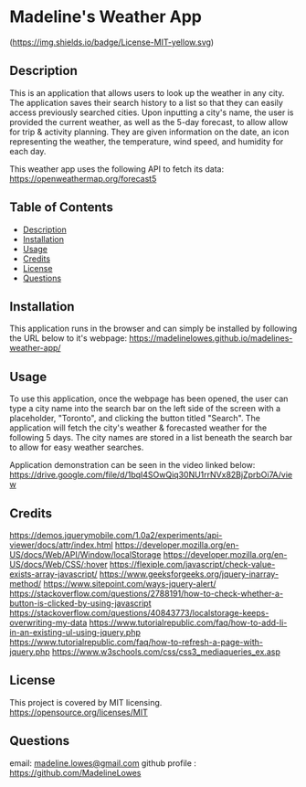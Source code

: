# Madeline's Weather App
(https://img.shields.io/badge/License-MIT-yellow.svg)
  
## Description 
This is an application that allows users to look up the weather in any city. The application saves their search history to a list so that they can easily access previously searched cities. Upon inputting a city's name, the user is provided the current weather, as well as the 5-day forecast, to allow allow for trip & activity planning. They are given information on the date, an icon representing the weather, the temperature, wind speed, and humidity for each day.

This weather app uses the following API to fetch its data:
https://openweathermap.org/forecast5

## Table of Contents
- [Description](#description)
- [Installation](#installation)
- [Usage](#usage)
- [Credits](#credits)
- [License](#license)
- [Questions](#questions)
    
## Installation 
This application runs in the browser and can simply be installed by following the URL below to it's webpage:
https://madelinelowes.github.io/madelines-weather-app/

## Usage 
To use this application, once the webpage has been opened, the user can type a city name into the search bar on the left side of the screen with a placeholder, "Toronto", and clicking the button titled "Search". The application will fetch the city's weather & forecasted weather for the following 5 days. The city names are stored in a list beneath the search bar to allow for easy weather searches.

Application demonstration can be seen in the video linked below:
https://drive.google.com/file/d/1bqI4SOwQiq30NU1rrNVx82BjZprbOi7A/view
                
## Credits 
https://demos.jquerymobile.com/1.0a2/experiments/api-viewer/docs/attr/index.html
https://developer.mozilla.org/en-US/docs/Web/API/Window/localStorage
https://developer.mozilla.org/en-US/docs/Web/CSS/:hover
https://flexiple.com/javascript/check-value-exists-array-javascript/
https://www.geeksforgeeks.org/jquery-inarray-method/
https://www.sitepoint.com/ways-jquery-alert/
https://stackoverflow.com/questions/2788191/how-to-check-whether-a-button-is-clicked-by-using-javascript
https://stackoverflow.com/questions/40843773/localstorage-keeps-overwriting-my-data
https://www.tutorialrepublic.com/faq/how-to-add-li-in-an-existing-ul-using-jquery.php
https://www.tutorialrepublic.com/faq/how-to-refresh-a-page-with-jquery.php
https://www.w3schools.com/css/css3_mediaqueries_ex.asp
            
## License
This project is covered by MIT licensing.
https://opensource.org/licenses/MIT
    
## Questions
email: madeline.lowes@gmail.com
github profile : https://github.com/MadelineLowes
